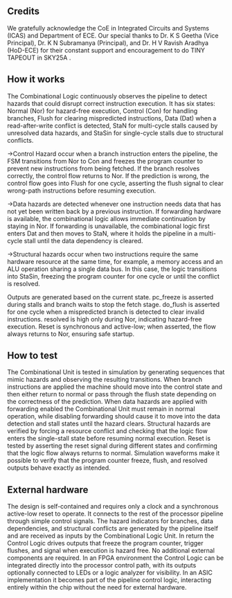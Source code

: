 <!---

This file is used to generate your project datasheet. Please fill in the information below and delete any unused
sections.

You can also include images in this folder and reference them in the markdown. Each image must be less than
512 kb in size, and the combined size of all images must be less than 1 MB.
-->
## Credits 
We gratefully acknowledge the CoE in Integrated Circuits and Systems (ICAS) and Department of ECE. Our special thanks to Dr. K S Geetha (Vice Principal), Dr. K N Subramanya (Principal), and Dr. H V Ravish Aradhya (HoD-ECE) for their constant support and encouragement to do TINY TAPEOUT in SKY25A .

## How it works

The Combinational Logic continuously observes the pipeline to detect hazards that could disrupt correct instruction execution. It has six states: Normal (Nor) for hazard-free execution, Control (Con) for handling branches, Flush for clearing mispredicted instructions, Data (Dat) when a read-after-write conflict is detected, StaN for multi-cycle stalls caused by unresolved data hazards, and StaSin for single-cycle stalls due to structural conflicts.

->Control Hazard occur when a branch instruction enters the pipeline, the FSM transitions from Nor to Con and freezes the program counter to prevent new instructions from being fetched. If the branch resolves correctly, the control flow returns to Nor. If the prediction is wrong, the control flow goes into Flush for one cycle, asserting the flush signal to clear wrong-path instructions before resuming execution.

->Data hazards are detected whenever one instruction needs data that has not yet been written back by a previous instruction. If forwarding hardware is available, the combinational logic allows immediate continuation by staying in Nor. If forwarding is unavailable, the combinational logic first enters Dat and then moves to StaN, where it holds the pipeline in a multi-cycle stall until the data dependency is cleared.

->Structural hazards occur when two instructions require the same hardware resource at the same time, for example, a memory access and an ALU operation sharing a single data bus. In this case, the logic transitions into StaSin, freezing the program counter for one cycle or until the conflict is resolved.

Outputs are generated based on the current state. pc_freeze is asserted during stalls and branch waits to stop the fetch stage. do_flush is asserted for one cycle when a mispredicted branch is detected to clear invalid instructions. resolved is high only during Nor, indicating hazard-free execution. Reset is synchronous and active-low; when asserted, the flow always returns to Nor, ensuring safe startup.

## How to test

The Combinational Unit is tested in simulation by generating sequences that mimic hazards and observing the resulting transitions. When branch instructions are applied the machine should move into the control state and then either return to normal or pass through the flush state depending on the correctness of the prediction. When data hazards are applied with forwarding enabled the Combinational Unit must remain in normal operation, while disabling forwarding should cause it to move into the data detection and stall states until the hazard clears. Structural hazards are verified by forcing a resource conflict and checking that the logic flow enters the single-stall state before resuming normal execution. Reset is tested by asserting the reset signal during different states and confirming that the logic flow always returns to normal. Simulation waveforms make it possible to verify that the program counter freeze, flush, and resolved outputs behave exactly as intended.

## External hardware

The design is self-contained and requires only a clock and a synchronous active-low reset to operate. It connects to the rest of the processor pipeline through simple control signals. The hazard indicators for branches, data dependencies, and structural conflicts are generated by the pipeline itself and are received as inputs by the Combinational Logic Unit. In return the Control Logic drives outputs that freeze the program counter, trigger flushes, and signal when execution is hazard free. No additional external components are required. In an FPGA environment the Control Logic can be integrated directly into the processor control path, with its outputs optionally connected to LEDs or a logic analyzer for visibility. In an ASIC implementation it becomes part of the pipeline control logic, interacting entirely within the chip without the need for external hardware.
